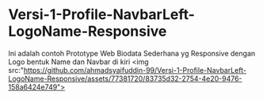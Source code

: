 # Versi-1-Profile-NavbarLeft-LogoName-Responsive
 Ini adalah contoh Prototype Web Biodata Sederhana yg Responsive dengan Logo bentuk Name dan Navbar di kiri
<img src:"https://github.com/ahmadsyaifuddin-99/Versi-1-Profile-NavbarLeft-LogoName-Responsive/assets/77381720/83735d32-2754-4e20-9476-158a6424e749">
